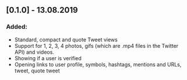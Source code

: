 ## [0.1.0] - 13.08.2019
### Added:
- Standard, compact and quote Tweet views
- Support for 1, 2, 3, 4 photos, gifs (which are .mp4 files in the Twitter API) and videos.
- Showing if a user is verified
- Opening links to user profile, symbols, hashtags, mentions and URLs, tweet, quote tweet
